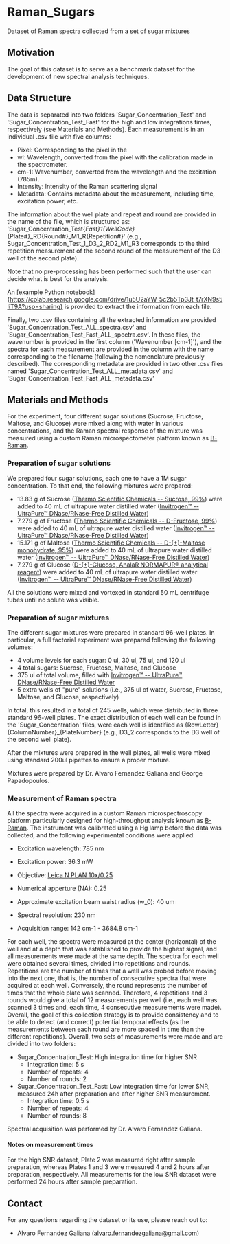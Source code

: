 # Raman_Sugars
Dataset of Raman spectra collected from a set of sugar mixtures

## Motivation
The goal of this dataset is to serve as a benchmark dataset for the development of new spectral analysis techniques. 

## Data Structure
The data is separated into two folders 'Sugar_Concentration_Test' and 'Sugar_Concentration_Test_Fast' for the high and low integrations times, respectively (see Materials and Methods). Each measurement is in an individual .csv file with five columns:
* Pixel: Corresponding to the pixel in the
* wl: Wavelength, converted from the pixel with the calibration made in the spectrometer.
* cm-1: Wavenumber, converted from the wavelength and the excitation (785m).
* Intensity: Intensity of the Raman scattering signal
* Metadata: Contains metadata about the measurement, including time, excitation power, etc.

The information about the well plate and repeat and round are provided in the name of the file, which is structured as: 'Sugar_Concentration_Test{_Fast}_1_{WellCode}_{Plate#}_RD{Round#}_M1_R{Repetition#}' (e.g., Sugar_Concentration_Test_1_D3_2_RD2_M1_R3 corresponds to the third repetition measurement of the second round of the measurement of the D3 well of the second plate).

Note that no pre-processing has been performed such that the user can decide what is best for the analysis. 

An [example Python notebook]{https://colab.research.google.com/drive/1u5U2aYW_5c2b5Tp3Jt_t7rXN9s5IiT9A?usp=sharing} is provided to extract the information from each file.

Finally, two .csv files containing all the extracted information are provided 'Sugar_Concentration_Test_ALL_spectra.csv' and 'Sugar_Concentration_Test_Fast_ALL_spectra.csv'. In these files, the wavenumber is provided in the first column ('Wavenumber [cm-1]'), and the spectra for each measurement are provided in the column with the name corresponding to the filename (following the nomenclature previously described). The corresponding metadata are provided in two other .csv files named 'Sugar_Concentration_Test_ALL_metadata.csv' and 'Sugar_Concentration_Test_Fast_ALL_metadata.csv'

## Materials and Methods
For the experiment, four different sugar solutions (Sucrose, Fructose, Maltose, and Glucose) were mixed along with water in various concentrations, and the Raman spectral response of the mixture was measured using a custom Raman microspectometer platform known as [B-Raman](b-raman.com). 

### Preparation of sugar solutions
We prepared four sugar solutions, each one to have a 1M sugar concentration. To that end, the following mixtures were prepared:
* 13.83 g of Sucrose ([Thermo Scientific Chemicals -- Sucrose, 99%](https://www.thermofisher.com/order/catalog/product/A17718.30?SID=srch-srp-A15583.36)) were added to 40 mL of ultrapure water distilled water ([Invitrogen™ -- UltraPure™ DNase/RNase-Free Distilled Water](https://www.thermofisher.com/order/catalog/product/10977049?SID=srch-srp-10977049))
* 7.279 g of Fructose ([Thermo Scientific Chemicals -- D-Fructose, 99%](https://www.thermofisher.com/order/catalog/product/A17718.30?SID=srch-srp-A17718.30)) were added to 40 mL of ultrapure water distilled water ([Invitrogen™ -- UltraPure™ DNase/RNase-Free Distilled Water](https://www.thermofisher.com/order/catalog/product/10977049?SID=srch-srp-10977049))
* 15.171 g of Maltose ([Thermo Scientific Chemicals -- D-(+)-Maltose monohydrate, 95%](https://www.thermofisher.com/order/catalog/product/A17718.30?SID=srch-srp-A16266.36)) were added to 40 mL of ultrapure water distilled water ([Invitrogen™ -- UltraPure™ DNase/RNase-Free Distilled Water](https://www.thermofisher.com/order/catalog/product/10977049?SID=srch-srp-10977049))
* 7.279 g of Glucose ([D-(+)-Glucose, AnalaR NORMAPUR® analytical reagent](https://uk.vwr.com/store/product/2340278/d-glucose-analar-normapur-analytical-reagent)) were added to 40 mL of ultrapure water distilled water ([Invitrogen™ -- UltraPure™ DNase/RNase-Free Distilled Water](https://www.thermofisher.com/order/catalog/product/10977049?SID=srch-srp-10977049))

All the solutions were mixed and vortexed in standard 50 mL centrifuge tubes until no solute was visible.

### Preparation of sugar mixtures
The different sugar mixtures were prepared in standard 96-well plates. In particular, a full factorial experiment was prepared following the following volumes:
* 4 volume levels for each sugar: 0 ul, 30 ul, 75 ul, and 120 ul
* 4 total sugars: Sucrose, Fructose, Maltose, and Glucose
* 375 ul of total volume, filled with [Invitrogen™ -- UltraPure™ DNase/RNase-Free Distilled Water](https://www.thermofisher.com/order/catalog/product/10977049?SID=srch-srp-10977049)
* 5 extra wells of "pure" solutions (i.e., 375 ul of water, Sucrose, Fructose, Maltose, and Glucose, respectively)

In total, this resulted in a total of 245 wells, which were distributed in three standard 96-well plates. The exact distribution of each well can be found in the 'Sugar_Concentration' files, were each well is identified as {RowLetter}{ColumnNumber}_{PlateNumber} (e.g., D3_2 corresponds to the D3 well of the second well plate).

After the mixtures were prepared in the well plates, all wells were mixed using standard 200ul pipettes to ensure a proper mixture.

Mixtures were prepared by Dr. Alvaro Fernandez Galiana and George Papadopoulos.

### Measurement of Raman spectra
All the spectra were acquired in a custom Raman microspectroscopy platform particularly designed for high-throughput analysis known as [B-Raman](b-raman.com). The instrument was calibrated using a Hg lamp before the data was collected, and the following experimental conditions were applied:
* Excitation wavelength: 785 nm
* Excitation power: 36.3 mW
* Objective: [Leica N PLAN 10x/0.25](https://www.leica-microsystems.com/objectivefinder/objective/506405/)
* Numerical apperture (NA): 0.25
* Approximate excitation beam waist radius (w_0): 40 um

* Spectral resolution: 230 nm
* Acquisition range: 142 cm-1 - 3684.8 cm-1

For each well, the spectra were measured at the center (horizontal) of the well and at a depth that was established to provide the highest signal, and all measurements were made at the same depth. The spectra for each well were obtained several times, divided into repetitions and rounds. Repetitions are the number of times that a well was probed before moving into the next one, that is, the number of consecutive spectra that were acquired at each well. Conversely, the round represents the number of times that the whole plate was scanned. Therefore, 4 repetitions and 3 rounds would give a total of 12 measurements per well (i.e., each well was scanned 3 times and, each time, 4 consecutive measurements were made). Overall, the goal of this collection strategy is to provide consistency and to be able to detect (and correct) potential temporal effects (as the measurements between each round are more spaced in time than the different repetitions). Overall, two sets of measurements were made and are divided into two folders:
* Sugar_Concentration_Test: High integration time for higher SNR
    * Integration time: 5 s
    * Number of repeats: 4
    * Number of rounds: 2
* Sugar_Concentration_Test_Fast: Low integration time for lower SNR, measured 24h after preparation and after higher SNR measurement.
    * Integration time: 0.5 s
    * Number of repeats: 4
    * Number of rounds: 8
 
Spectral acquisition was performed by Dr. Alvaro Fernandez Galiana.

#### Notes on measurement times
For the high SNR dataset, Plate 2 was measured right after sample preparation, whereas Plates 1 and 3 were measured 4 and 2 hours after preparation, respectively. All measurements for the low SNR dataset were performed 24 hours after sample preparation.

## Contact
For any questions regarding the dataset or its use, please reach out to: 

* Alvaro Fernandez Galiana (alvaro.fernandezgaliana@gmail.com)


